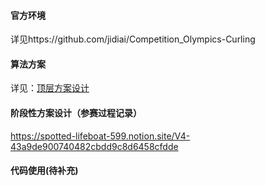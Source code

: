 #### 官方环境

详见https://github.com/jidiai/Competition_Olympics-Curling

#### 算法方案

详见：[顶层方案设计](./assets/solution.pptx)

#### 阶段性方案设计（参赛过程记录）

https://spotted-lifeboat-599.notion.site/V4-43a9de900740482cbdd9c8d6458cfdde

#### 代码使用(待补充)

